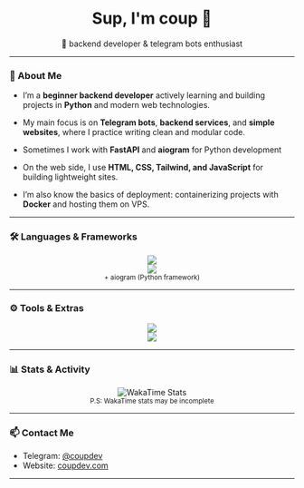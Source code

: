<h1 align="center">Sup, I'm coup 👋</h1>
<p align="center">🚀 backend developer & telegram bots enthusiast</p>

---

### 🧠 About Me

- I’m a **beginner backend developer** actively learning and building projects in **Python** and modern web technologies.  
- My main focus is on **Telegram bots**, **backend services**, and **simple websites**, where I practice writing clean and modular code.  

- Sometimes I work with **FastAPI** and **aiogram** for Python development   
- On the web side, I use **HTML, CSS, Tailwind, and JavaScript** for building lightweight sites.  

- I’m also know the basics of deployment: containerizing projects with **Docker** and hosting them on VPS.  

---

### 🛠 Languages & Frameworks

<p align="center">
  <img src="https://skillicons.dev/icons?i=python,ts,js&theme=dark" />
  <br />
  <img src="https://skillicons.dev/icons?i=fastapi,nodejs,tailwind&theme=dark" />
  <br />
  <sub>+ aiogram (Python framework) </sub>
</p>

---

### ⚙️ Tools & Extras

<p align="center">
<img src="https://skillicons.dev/icons?i=docker,powershell,bash&theme=dark" />
<br />
<img src="https://skillicons.dev/icons?i=windows,arch,vscode&theme=dark" />
<br />
</p>

---

### 📊 Stats & Activity

<p align="center">
  <img src="https://github-readme-stats.vercel.app/api/wakatime?username=coup&theme=github_dark" alt="WakaTime Stats" />
  <br />
  <sub>P.S: WakaTime stats may be incomplete</sub>
</p>

---

### 📫 Contact Me

- Telegram: [@coupdev](https://t.me/coupdev)  
- Website: [coupdev.com](https://coupdev.com)  

---
